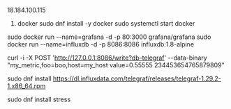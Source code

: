 18.184.100.115
1. docker
sudo dnf install -y docker
sudo systemctl start docker
 
sudo docker run --name=grafana -d -p 80:3000 grafana/grafana
sudo docker run --name=influxdb -d -p 8086:8086 influxdb:1.8-alpine

curl -i -X POST 'http://127.0.0.1:8086/write?db-telegraf' --data-binary "my_metric,foo=boo,host=my_host value=0.55555 234453654765879809"

sudo dnf install https://dl.influxdata.com/telegraf/releases/telegraf-1.29.2-1.x86_64.rpm

sudo dnf install stress